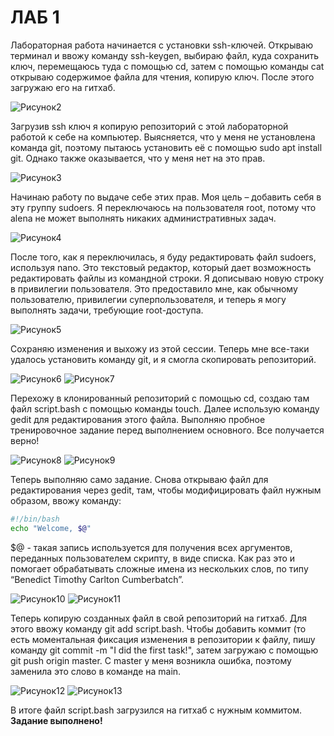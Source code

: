 # ЛАБ 1

Лабораторная работа начинается с установки ssh-ключей. Открываю терминал и ввожу команду ssh-keygen, выбираю файл, куда сохранить ключ, перемещаюсь туда с помощью cd, затем с помощью команды cat открываю содержимое файла для чтения, копирую ключ. После этого загружаю его на гитхаб. 

![Рисунок2](https://github.com/user-attachments/assets/f27384df-d802-4956-9e16-1cfb0bfd4a45)

Загрузив ssh ключ я копирую репозиторий с этой лабораторной работой к себе на компьютер. Выясняется, что у меня не установлена команда git, поэтому пытаюсь установить её с помощью sudo apt install git. Однако также оказывается, что у меня нет на это прав. 

![Рисунок3](https://github.com/user-attachments/assets/23adba6d-1276-4622-9f01-11073d599af3)
 
Начинаю работу по выдаче себе этих прав. Моя цель – добавить себя в эту группу sudoers. Я переключаюсь на пользователя root, потому что alena не может выполнять никаких административных задач.

![Рисунок4](https://github.com/user-attachments/assets/783a98a5-e903-466e-b818-2fda58dea373)

После того, как я переключилась, я буду редактировать файл sudoers, используя nano. Это текстовый редактор, который дает возможность редактировать файлы из командной строки.
Я дописываю новую строку в привилегии пользователя. Это предоставило мне, как обычному пользователю, привилегии суперпользователя, и теперь я могу выполнять задачи, требующие root-доступа. 

![Рисунок5](https://github.com/user-attachments/assets/70761114-ccb8-494d-a3c6-04a359259162)

Сохраняю изменения и выхожу из этой сессии. Теперь мне все-таки удалось установить команду git, и я смогла скопировать репозиторий. 

![Рисунок6](https://github.com/user-attachments/assets/9600a3ab-5ca3-48cc-86f5-4e1e148a00b2)
![Рисунок7](https://github.com/user-attachments/assets/7e54818d-3077-4319-a902-6c68dd808e4b)

Перехожу в клонированный репозиторий с помощью cd, создаю там файл script.bash с помощью команды touch. Далее использую команду gedit для редактирования этого файла. Выполняю пробное тренировочное задание перед выполнением основного. Все получается верно! 

![Рисунок8](https://github.com/user-attachments/assets/1319d62d-2cd4-455d-b3d3-b48d6ea94f6c)
![Рисунок9](https://github.com/user-attachments/assets/7bab4d6e-7fe0-49c2-9c5a-03b076cad887)

Теперь выполняю само задание. Снова открываю файл для редактирования через gedit, там, чтобы модифицировать файл нужным образом, ввожу команду: 
```bash
#!/bin/bash
echo "Welcome, $@"
```
$@ - такая запись используется для получения всех аргументов, переданных пользователем скрипту, в виде списка. Как раз это и помогает обрабатывать сложные имена из нескольких слов, по типу “Benedict Timothy Carlton Cumberbatch”. 

![Рисунок10](https://github.com/user-attachments/assets/b1f92103-8597-4549-83f8-99ceca572244)
![Рисунок11](https://github.com/user-attachments/assets/b217703b-5ebd-401d-b6b6-a93fa77ad695)

Теперь копирую созданных файл в свой репозиторий на гитхаб. Для этого ввожу команду git add script.bash. Чтобы добавить коммит (то есть моментальная фиксация изменения в репозитории к файлу, пишу команду git commit -m "I did the first task!", затем загружаю с помощью git push origin master. С master у меня возникла ошибка, поэтому заменила это слово в команде на main. 

![Рисунок12](https://github.com/user-attachments/assets/677ee728-2026-4f66-8ef0-798e534097ef)
![Рисунок13](https://github.com/user-attachments/assets/004287ad-c55d-4e7e-8871-2590251f1ce0)

 В итоге файл script.bash загрузился на гитхаб с нужным коммитом. **Задание выполнено!**
